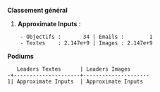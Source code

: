 __**Classement général**__
1. **Approximate Inputs** :
```
    - Objectifs :       34 | Emails :        1
    - Textes    : 2.147e+9 | Images : 2.147e+9
```


__**Podiums**__
```
   Leaders Textes      | Leaders Images      
-+---------------------+---------------------
1| Approximate Inputs  | Approximate Inputs  
```
